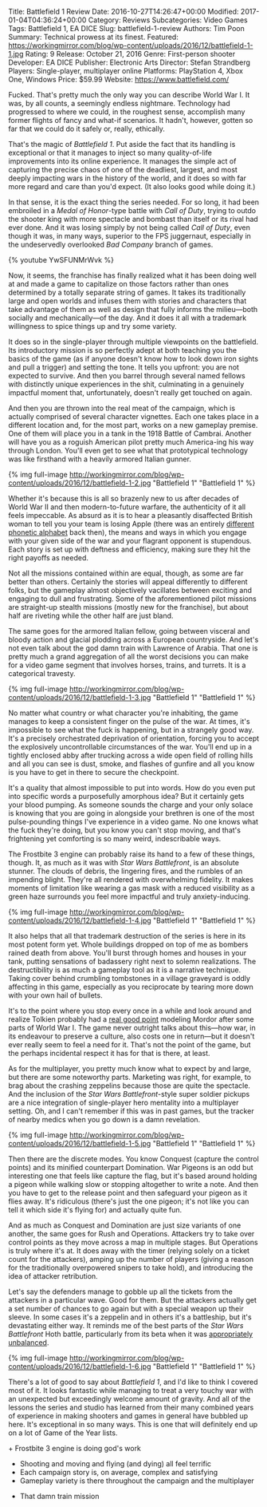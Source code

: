 Title: Battlefield 1 Review
Date: 2016-10-27T14:26:47+00:00
Modified: 2017-01-04T04:36:24+00:00
Category: Reviews
Subcategories: Video Games
Tags: Battlefield 1, EA DICE
Slug: battlefield-1-review
Authors: Tim Poon
Summary: Technical prowess at its finest.
Featured: https://workingmirror.com/blog/wp-content/uploads/2016/12/battlefield-1-1.jpg
Rating: 9
Release: October 21, 2016
Genre: First-person shooter
Developer: EA DICE
Publisher: Electronic Arts
Director: Stefan Strandberg
Players: Single-player, multiplayer online
Platforms: PlayStation 4, Xbox One, Windows
Price: $59.99
Website: https://www.battlefield.com/

Fucked. That's pretty much the only way you can describe World War I. It was, by all counts, a seemingly endless nightmare. Technology had progressed to where we could, in the roughest sense, accomplish many former flights of fancy and what-if scenarios. It hadn't, however, gotten so far that we could do it safely or, really, ethically.

That's the magic of *Battlefield 1*. Put aside the fact that its handling is exceptional or that it manages to inject so many quality-of-life improvements into its online experience. It manages the simple act of capturing the precise chaos of one of the deadliest, largest, and most deeply impacting wars in the history of the world, and it does so with far more regard and care than you'd expect. (It also looks good while doing it.)

In that sense, it is the exact thing the series needed. For so long, it had been embroiled in a *Medal of Honor*-type battle with *Call of Duty*, trying to outdo the shooter king with more spectacle and bombast than itself or its rival had ever done. And it was losing simply by not being called *Call of Duty*, even though it was, in many ways, superior to the FPS juggernaut, especially in the undeservedly overlooked *Bad Company* branch of games.

{% youtube YwSFUNMrWvk %}

Now, it seems, the franchise has finally realized what it has been doing well at and made a game to capitalize on those factors rather than ones determined by a totally separate string of games. It takes its traditionally large and open worlds and infuses them with stories and characters that take advantage of them as well as design that fully informs the milieu—both socially and mechanically—of the day. And it does it all with a trademark willingness to spice things up and try some variety.

It does so in the single-player through multiple viewpoints on the battlefield. Its introductory mission is so perfectly adept at both teaching you the basics of the game (as if anyone doesn't know how to look down iron sights and pull a trigger) and setting the tone. It tells you upfront: you are not expected to survive. And then you barrel through several named fellows with distinctly unique experiences in the shit, culminating in a genuinely impactful moment that, unfortunately, doesn't really get touched on again.

And then you are thrown into the real meat of the campaign, which is actually comprised of several character vignettes. Each one takes place in a different location and, for the most part, works on a new gameplay premise. One of them will place you in a tank in the 1918 Battle of Cambrai. Another will have you as a roguish American pilot pretty much America-ing his way through London. You'll even get to see what that prototypical technology was like firsthand with a heavily armored Italian gunner.

{% img full-image http://workingmirror.com/blog/wp-content/uploads/2016/12/battlefield-1-2.jpg "Battlefield 1" "Battlefield 1" %}

Whether it's because this is all so brazenly new to us after decades of World War II and then modern-to-future warfare, the authenticity of it all feels impeccable. As absurd as it is to hear a pleasantly disaffected British woman to tell you your team is losing Apple (there was an entirely [different phonetic alphabet](https://en.wikipedia.org/wiki/NATO_phonetic_alphabet#Prior_alphabets) back then), the means and ways in which you engage with your given side of the war and your flagrant opponent is stupendous. Each story is set up with deftness and efficiency, making sure they hit the right payoffs as needed.

Not all the missions contained within are equal, though, as some are far better than others. Certainly the stories will appeal differently to different folks, but the gameplay almost objectively vacillates between exciting and engaging to dull and frustrating. Some of the aforementioned pilot missions are straight-up stealth missions (mostly new for the franchise), but about half are riveting while the other half are just bland.

The same goes for the armored Italian fellow, going between visceral and bloody action and glacial plodding across a European countryside. And let's not even talk about the god damn train with Lawrence of Arabia. That one is pretty much a grand aggregation of all the worst decisions you can make for a video game segment that involves horses, trains, and turrets. It is a categorical travesty.

{% img full-image http://workingmirror.com/blog/wp-content/uploads/2016/12/battlefield-1-3.jpg "Battlefield 1" "Battlefield 1" %}

No matter what country or what character you're inhabiting, the game manages to keep a consistent finger on the pulse of the war. At times, it's impossible to see what the fuck is happening, but in a strangely good way. It's a precisely orchestrated deprivation of orientation, forcing you to accept the explosively uncontrollable circumstances of the war. You'll end up in a tightly enclosed abby after trucking across a wide open field of rolling hills and all you can see is dust, smoke, and flashes of gunfire and all you know is you have to get in there to secure the checkpoint.

It's a quality that almost impossible to put into words. How do you even put into specific words a purposefully amorphous idea? But it certainly gets your blood pumping. As someone sounds the charge and your only solace is knowing that you are going in alongside your brethren is one of the most pulse-pounding things I've experience in a video game. No one knows what the fuck they're doing, but you know you can't stop moving, and that's frightening yet comforting is so many weird, indescribable ways.

The Frostbite 3 engine can probably raise its hand to a few of these things, though. It, as much as it was with *Star Wars Battlefront*, is an absolute stunner. The clouds of debris, the lingering fires, and the rumbles of an impending blight. They're all rendered with overwhelming fidelity. It makes moments of limitation like wearing a gas mask with a reduced visibility as a green haze surrounds you feel more impactful and truly anxiety-inducing.

{% img full-image http://workingmirror.com/blog/wp-content/uploads/2016/12/battlefield-1-4.jpg "Battlefield 1" "Battlefield 1" %}

It also helps that all that trademark destruction of the series is here in its most potent form yet. Whole buildings dropped on top of me as bombers rained death from above. You'll burst through homes and houses in your tank, putting sensations of badassery right next to solemn realizations. The destructibility is as much a gameplay tool as it is a narrative technique. Taking cover behind crumbling tombstones in a village graveyard is oddly affecting in this game, especially as you reciprocate by tearing more down with your own hail of bullets.

It's to the point where you stop every once in a while and look around and realize Tolkien probably had a [real good point](http://www.nytimes.com/2016/07/03/opinion/sunday/how-jrr-tolkien-found-mordor-on-the-western-front.html) modeling Mordor after some parts of World War I. The game never outright talks about this—how war, in its endeavour to preserve a culture, also costs one in return—but it doesn't ever really seem to feel a need for it. That's not the point of the game, but the perhaps incidental respect it has for that is there, at least.

As for the multiplayer, you pretty much know what to expect by and large, but there are some noteworthy parts. Marketing was right, for example, to brag about the crashing zeppelins because those are quite the spectacle. And the inclusion of the *Star Wars Battlefront*-style super soldier pickups are a nice integration of single-player hero mentality into a multiplayer setting. Oh, and I can't remember if this was in past games, but the tracker of nearby medics when you go down is a damn revelation.

{% img full-image http://workingmirror.com/blog/wp-content/uploads/2016/12/battlefield-1-5.jpg "Battlefield 1" "Battlefield 1" %}

Then there are the discrete modes. You know Conquest (capture the control points) and its minified counterpart Domination. War Pigeons is an odd but interesting one that feels like capture the flag, but it's based around holding a pigeon while walking slow or stopping altogether to write a note. And then you have to get to the release point and then safeguard your pigeon as it flies away. It's ridiculous (there's just the one pigeon; it's not like you can tell it which side it's flying for) and actually quite fun.

And as much as Conquest and Domination are just size variants of one another, the same goes for Rush and Operations. Attackers try to take over control points as they move across a map in multiple stages. But Operations is truly where it's at. It does away with the timer (relying solely on a ticket count for the attackers), amping up the number of players (giving a reason for the traditionally overpowered snipers to take hold), and introducing the idea of attacker retribution.

Let's say the defenders manage to gobble up all the tickets from the attackers in a particular wave. Good for them. But the attackers actually get a set number of chances to go again but with a special weapon up their sleeve. In some cases it's a zeppelin and in others it's a battleship, but it's devastating either way. It reminds me of the best parts of the *Star Wars Battlefront* Hoth battle, particularly from its beta when it was [appropriately unbalanced](http://www.platformnation.com/2015/10/13/perfect-imperfection-in-the-star-wars-battlefront-beta/).

{% img full-image http://workingmirror.com/blog/wp-content/uploads/2016/12/battlefield-1-6.jpg "Battlefield 1" "Battlefield 1" %}

There's a lot of good to say about *Battlefield 1*, and I'd like to think I covered most of it. It looks fantastic while managing to treat a very touchy war with an unexpected but exceedingly welcome amount of gravity. And all of the lessons the series and studio has learned from their many combined years of experience in making shooters and games in general have bubbled up here. It's exceptional in so many ways. This is one that will definitely end up on a lot of Game of the Year lists.

\+ Frostbite 3 engine is doing god's work  
+ Shooting and moving and flying (and dying) all feel terrific  
+ Each campaign story is, on average, complex and satisfying  
+ Gameplay variety is there throughout the campaign and the multiplayer  
- That damn train mission
